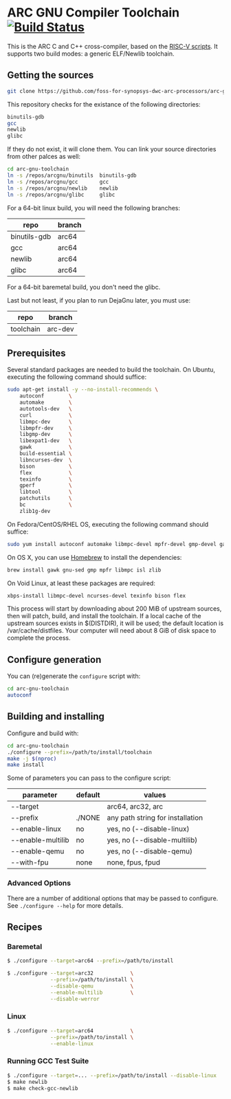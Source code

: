 # ARC GNU Compiler Toolchain [![Build Status](https://github.com/foss-for-synopsys-dwc-arc-processors/arc-gnu-toolchain/actions/workflows/ci.yml/badge.svg)](https://github.com/foss-for-synopsys-dwc-arc-processors/arc-gnu-toolchain/actions/workflows/ci.yml)

This is the ARC C and C++ cross-compiler, based on the [RISC-V scripts](https://github.com/riscv/riscv-gnu-toolchain). It supports two build modes: a generic ELF/Newlib toolchain.

## Getting the sources

```sh
git clone https://github.com/foss-for-synopsys-dwc-arc-processors/arc-gnu-toolchain
```

This repository checks for the existance of the following directories:

```sh
binutils-gdb
gcc
newlib
glibc
```

If they do not exist, it will clone them. You can link your source directories
from other palces as well:

```sh
cd arc-gnu-toolchain
ln -s /repos/arcgnu/binutils  binutils-gdb
ln -s /repos/arcgnu/gcc       gcc
ln -s /repos/arcgnu/newlib    newlib
ln -s /repos/arcgnu/glibc     glibc
```

For a 64-bit linux build, you will need the following branches:

| repo         | branch |
|--------------|--------|
| binutils-gdb | arc64  |
| gcc          | arc64  |
| newlib       | arc64  |
| glibc        | arc64  |

For a 64-bit baremetal build, you don't need the glibc.

Last but not least, if you plan to run DejaGnu later, you must use:

| repo         | branch  |
|--------------|---------|
| toolchain    | arc-dev |

## Prerequisites

Several standard packages are needed to build the toolchain.  On Ubuntu,
executing the following command should suffice:

```sh
sudo apt-get install -y --no-install-recommends \
    autoconf        \
    automake        \
    autotools-dev   \
    curl            \
    libmpc-dev      \
    libmpfr-dev     \
    libgmp-dev      \
    libexpat1-dev   \
    gawk            \
    build-essential \
    libncurses-dev  \
    bison           \
    flex            \
    texinfo         \
    gperf           \
    libtool         \
    patchutils      \
    bc              \
    zlib1g-dev
```

On Fedora/CentOS/RHEL OS, executing the following command should suffice:

```sh
sudo yum install autoconf automake libmpc-devel mpfr-devel gmp-devel gawk ncurses-devel bison flex texinfo patchutils gcc gcc-c++ zlib-devel
```

On OS X, you can use [Homebrew](http://brew.sh) to install the dependencies:

```sh
brew install gawk gnu-sed gmp mpfr libmpc isl zlib
```

On Void Linux, at least these packages are required:

```sh
xbps-install libmpc-devel ncurses-devel texinfo bison flex
```

This process will start by downloading about 200 MiB of upstream sources, then
will patch, build, and install the toolchain.  If a local cache of the
upstream sources exists in $(DISTDIR), it will be used; the default location
is /var/cache/distfiles.  Your computer will need about 8 GiB of disk space to
complete the process.

## Configure generation

You can (re)generate the `configure` script with:

```sh
cd arc-gnu-toolchain
autoconf
```

## Building and installing

Configure and build with:

```sh
cd arc-gnu-toolchain
./configure --prefix=/path/to/install/toolchain
make -j $(nproc)
make install
```

Some of parameters you can pass to the configure script:

| parameter         | default | values                           |
|-------------------|---------|----------------------------------|
| --target          |         | arc64, arc32, arc                |
| --prefix          | ./NONE  | any path string for installation |
| --enable-linux    | no      | yes, no (--disable-linux)        |
| --enable-multilib | no      | yes, no (--disable-multilib)     |
| --enable-qemu     | no      | yes, no (--disable-qemu)         |
| --with-fpu        | none    | none, fpus, fpud                 |

### Advanced Options

There are a number of additional options that may be passed to
configure.  See `./configure --help` for more details.

## Recipes

### Baremetal

```sh
$ ./configure --target=arc64 --prefix=/path/to/install
```

```sh
$ ./configure --target=arc32            \
              --prefix=/path/to/install \
              --disable-qemu            \
              --enable-multilib         \
              --disable-werror
```

### Linux

```sh
$ ./configure --target=arc64            \
              --prefix=/path/to/install \
              --enable-linux
```

### Running GCC Test Suite

```sh
$ ./configure --target=... --prefix=/path/to/install --disable-linux
$ make newlib
$ make check-gcc-newlib
```
